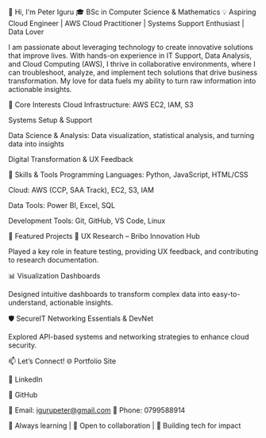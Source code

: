 👋 Hi, I'm Peter Iguru
🎓 BSc in Computer Science & Mathematics
💡 Aspiring Cloud Engineer | AWS Cloud Practitioner | Systems Support Enthusiast | Data Lover

I am passionate about leveraging technology to create innovative solutions that improve lives. With hands-on experience in IT Support, Data Analysis, and Cloud Computing (AWS), I thrive in collaborative environments, where I can troubleshoot, analyze, and implement tech solutions that drive business transformation. My love for data fuels my ability to turn raw information into actionable insights.

🔧 Core Interests
Cloud Infrastructure: AWS EC2, IAM, S3

Systems Setup & Support

Data Science & Analysis: Data visualization, statistical analysis, and turning data into insights

Digital Transformation & UX Feedback

🚀 Skills & Tools
Programming Languages: Python, JavaScript, HTML/CSS

Cloud: AWS (CCP, SAA Track), EC2, S3, IAM

Data Tools: Power BI, Excel, SQL

Development Tools: Git, GitHub, VS Code, Linux

📂 Featured Projects
🤖 UX Research – Bribo Innovation Hub

Played a key role in feature testing, providing UX feedback, and contributing to research documentation.

📊 Visualization Dashboards

Designed intuitive dashboards to transform complex data into easy-to-understand, actionable insights.

🛡️ SecureIT Networking Essentials & DevNet

Explored API-based systems and networking strategies to enhance cloud security.

📫 Let’s Connect!
🌐 Portfolio Site

💼 LinkedIn

🧠 GitHub

📧 Email: igurupeter@gmail.com
📱 Phone: 0799588914

🌱 Always learning | 💬 Open to collaboration | 🚀 Building tech for impact
